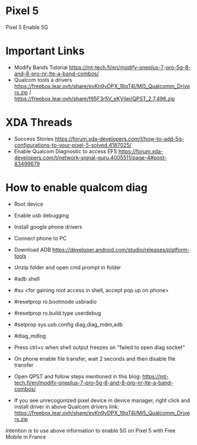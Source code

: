 # Pixel 5
 Pixel 5 Enable 5G

# Important Links

- Modify Bands Tutorial https://mt-tech.fi/en/modify-oneplus-7-pro-5g-8-and-8-pro-nr-lte-a-band-combos/ 
- Qualcom tools a drivers https://freebox.lear.ovh/share/evKn9vDPX_19qT4l/Mi5_Qualcomm_Drivers.zip / https://freebox.lear.ovh/share/f95F3r5V_eKVjlej/QPST_2.7.496.zip

# XDA Threads
- Success Stories https://forum.xda-developers.com/t/how-to-add-5g-configurations-to-your-pixel-5-solved.4187025/
- Enable Qualcom Diagnostic to access EFS https://forum.xda-developers.com/t/network-signal-guru.4005511/page-4#post-83499679

# How to enable qualcom diag
- Root device
- Enable usb debugging
- Install google phone drivers
- Connect phone to PC
- Download ADB https://developer.android.com/studio/releases/platform-tools
- Unzip folder and open cmd prompt in folder
- #adb shell <for opening shell>
- #su <for gaining root access in shell, accept pop up on phone>
- #resetprop ro.bootmode usbradio
- #resetprop ro.build.type userdebug
- #setprop sys.usb.config diag,diag_mdm,adb
- #diag_mdlog
- Press ctrl+c when shell output freezes on "failed to open diag socket"
- On phone enable file transfer, wait 2 seconds and then disable file transfer
- Open QPST and follow steps mentioned in this blog: https://mt-tech.fi/en/modify-oneplus-7-pro-5g-8-and-8-pro-nr-lte-a-band-combos/

- If you see unrecogonized pixel device in device manager, right click and install driver in above Qualcom drivers link: https://freebox.lear.ovh/share/evKn9vDPX_19qT4l/Mi5_Qualcomm_Drivers.zip


Intention is to use above information to enable 5G on Pixel 5 with Free Mobile in France



